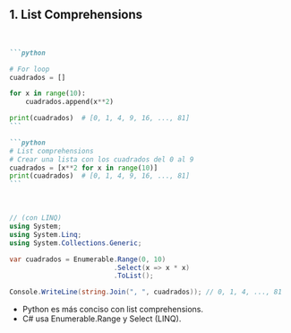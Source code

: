 ## 1. List Comprehensions

<br>


<PythonLogo/>

````md magic-move 
```python

# For loop
cuadrados = []

for x in range(10):
    cuadrados.append(x**2)

print(cuadrados)  # [0, 1, 4, 9, 16, ..., 81]
```

```python
# List comprehensions
# Crear una lista con los cuadrados del 0 al 9
cuadrados = [x**2 for x in range(10)]
print(cuadrados)  # [0, 1, 4, 9, 16, ..., 81]
```
````

<br>

<v-click>
<CsharpLogo/>

```csharp
// (con LINQ)
using System;
using System.Linq;
using System.Collections.Generic;

var cuadrados = Enumerable.Range(0, 10)
                          .Select(x => x * x)
                          .ToList();

Console.WriteLine(string.Join(", ", cuadrados)); // 0, 1, 4, ..., 81
```

</v-click>

<v-click>

-	Python es más conciso con list comprehensions.
-	C# usa Enumerable.Range y Select (LINQ).

</v-click>
